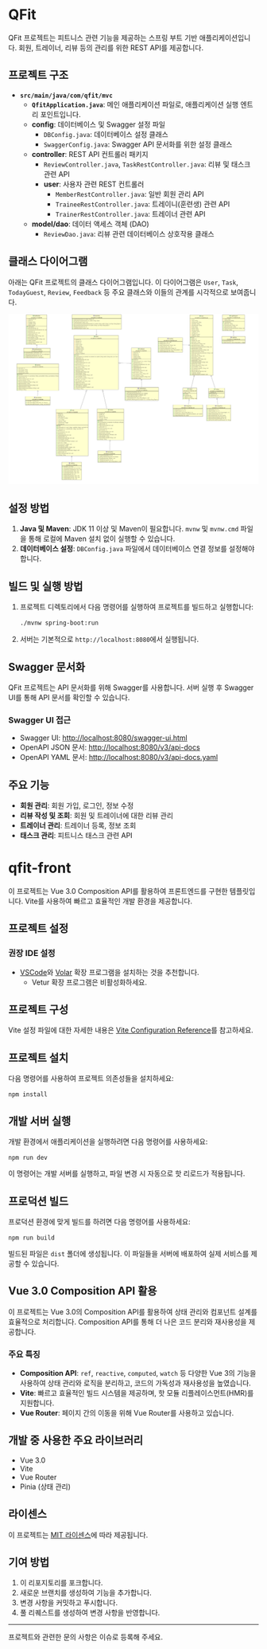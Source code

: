 
# QFit

QFit 프로젝트는 피트니스 관련 기능을 제공하는 스프링 부트 기반 애플리케이션입니다. 회원, 트레이너, 리뷰 등의 관리를 위한 REST API를 제공합니다.

## 프로젝트 구조

- **`src/main/java/com/qfit/mvc`**
  - **`QfitApplication.java`**: 메인 애플리케이션 파일로, 애플리케이션 실행 엔트리 포인트입니다.
  - **config**: 데이터베이스 및 Swagger 설정 파일
    - `DBConfig.java`: 데이터베이스 설정 클래스
    - `SwaggerConfig.java`: Swagger API 문서화를 위한 설정 클래스
  - **controller**: REST API 컨트롤러 패키지
    - `ReviewController.java`, `TaskRestController.java`: 리뷰 및 태스크 관련 API
    - **user**: 사용자 관련 REST 컨트롤러
      - `MemberRestController.java`: 일반 회원 관리 API
      - `TraineeRestController.java`: 트레이니(훈련생) 관련 API
      - `TrainerRestController.java`: 트레이너 관련 API
  - **model/dao**: 데이터 액세스 객체 (DAO)
    - `ReviewDao.java`: 리뷰 관련 데이터베이스 상호작용 클래스

## 클래스 다이어그램

아래는 QFit 프로젝트의 클래스 다이어그램입니다. 이 다이어그램은 `User`, `Task`, `TodayGuest`, `Review`, `Feedback` 등 주요 클래스와 이들의 관계를 시각적으로 보여줍니다.

![클래스 다이어그램](클래스다이어그램_최종.png)

## 설정 방법

1. **Java 및 Maven**: JDK 11 이상 및 Maven이 필요합니다. `mvnw` 및 `mvnw.cmd` 파일을 통해 로컬에 Maven 설치 없이 실행할 수 있습니다.
2. **데이터베이스 설정**: `DBConfig.java` 파일에서 데이터베이스 연결 정보를 설정해야 합니다.

## 빌드 및 실행 방법

1. 프로젝트 디렉토리에서 다음 명령어를 실행하여 프로젝트를 빌드하고 실행합니다:

   ```bash
   ./mvnw spring-boot:run
   ```

2. 서버는 기본적으로 `http://localhost:8080`에서 실행됩니다.

## Swagger 문서화

QFit 프로젝트는 API 문서화를 위해 Swagger를 사용합니다. 서버 실행 후 Swagger UI를 통해 API 문서를 확인할 수 있습니다.

### Swagger UI 접근

- Swagger UI: [http://localhost:8080/swagger-ui.html](http://localhost:8080/swagger-ui.html)
- OpenAPI JSON 문서: [http://localhost:8080/v3/api-docs](http://localhost:8080/v3/api-docs)
- OpenAPI YAML 문서: [http://localhost:8080/v3/api-docs.yaml](http://localhost:8080/v3/api-docs.yaml)

## 주요 기능

- **회원 관리**: 회원 가입, 로그인, 정보 수정
- **리뷰 작성 및 조회**: 회원 및 트레이너에 대한 리뷰 관리
- **트레이너 관리**: 트레이너 등록, 정보 조회
- **태스크 관리**: 피트니스 태스크 관련 API

# qfit-front

이 프로젝트는 Vue 3.0 Composition API를 활용하여 프론트엔드를 구현한 템플릿입니다. Vite를 사용하여 빠르고 효율적인 개발 환경을 제공합니다.

## 프로젝트 설정

### 권장 IDE 설정

- [VSCode](https://code.visualstudio.com/)와 [Volar](https://marketplace.visualstudio.com/items?itemName=Vue.volar) 확장 프로그램을 설치하는 것을 추천합니다.
  - Vetur 확장 프로그램은 비활성화하세요.

## 프로젝트 구성

Vite 설정 파일에 대한 자세한 내용은 [Vite Configuration Reference](https://vite.dev/config/)를 참고하세요.

## 프로젝트 설치

다음 명령어를 사용하여 프로젝트 의존성들을 설치하세요:

```
npm install
```


## 개발 서버 실행

개발 환경에서 애플리케이션을 실행하려면 다음 명령어를 사용하세요:

```
npm run dev
```

이 명령어는 개발 서버를 실행하고, 파일 변경 시 자동으로 핫 리로드가 적용됩니다.

## 프로덕션 빌드

프로덕션 환경에 맞게 빌드를 하려면 다음 명령어를 사용하세요:

```
npm run build
```

빌드된 파일은 `dist` 폴더에 생성됩니다. 이 파일들을 서버에 배포하여 실제 서비스를 제공할 수 있습니다.

## Vue 3.0 Composition API 활용

이 프로젝트는 Vue 3.0의 Composition API를 활용하여 상태 관리와 컴포넌트 설계를 효율적으로 처리합니다. Composition API를 통해 더 나은 코드 분리와 재사용성을 제공합니다.

### 주요 특징
- **Composition API**: `ref`, `reactive`, `computed`, `watch` 등 다양한 Vue 3의 기능을 사용하여 상태 관리와 로직을 분리하고, 코드의 가독성과 재사용성을 높였습니다.
- **Vite**: 빠르고 효율적인 빌드 시스템을 제공하며, 핫 모듈 리플레이스먼트(HMR)를 지원합니다.
- **Vue Router**: 페이지 간의 이동을 위해 Vue Router를 사용하고 있습니다.

## 개발 중 사용한 주요 라이브러리

- Vue 3.0
- Vite
- Vue Router
- Pinia (상태 관리)

## 라이센스

이 프로젝트는 [MIT 라이센스](LICENSE)에 따라 제공됩니다.


## 기여 방법

1. 이 리포지토리를 포크합니다.
2. 새로운 브랜치를 생성하여 기능을 추가합니다.
3. 변경 사항을 커밋하고 푸시합니다.
4. 풀 리퀘스트를 생성하여 변경 사항을 반영합니다.

---

프로젝트와 관련한 문의 사항은 이슈로 등록해 주세요.
